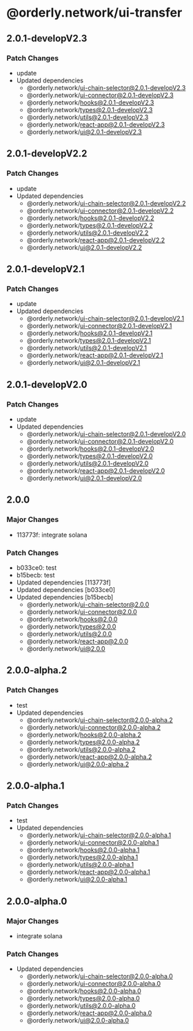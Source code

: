 # @orderly.network/ui-transfer

## 2.0.1-developV2.3

### Patch Changes

- update
- Updated dependencies
  - @orderly.network/ui-chain-selector@2.0.1-developV2.3
  - @orderly.network/ui-connector@2.0.1-developV2.3
  - @orderly.network/hooks@2.0.1-developV2.3
  - @orderly.network/types@2.0.1-developV2.3
  - @orderly.network/utils@2.0.1-developV2.3
  - @orderly.network/react-app@2.0.1-developV2.3
  - @orderly.network/ui@2.0.1-developV2.3

## 2.0.1-developV2.2

### Patch Changes

- update
- Updated dependencies
  - @orderly.network/ui-chain-selector@2.0.1-developV2.2
  - @orderly.network/ui-connector@2.0.1-developV2.2
  - @orderly.network/hooks@2.0.1-developV2.2
  - @orderly.network/types@2.0.1-developV2.2
  - @orderly.network/utils@2.0.1-developV2.2
  - @orderly.network/react-app@2.0.1-developV2.2
  - @orderly.network/ui@2.0.1-developV2.2

## 2.0.1-developV2.1

### Patch Changes

- update
- Updated dependencies
  - @orderly.network/ui-chain-selector@2.0.1-developV2.1
  - @orderly.network/ui-connector@2.0.1-developV2.1
  - @orderly.network/hooks@2.0.1-developV2.1
  - @orderly.network/types@2.0.1-developV2.1
  - @orderly.network/utils@2.0.1-developV2.1
  - @orderly.network/react-app@2.0.1-developV2.1
  - @orderly.network/ui@2.0.1-developV2.1

## 2.0.1-developV2.0

### Patch Changes

- update
- Updated dependencies
  - @orderly.network/ui-chain-selector@2.0.1-developV2.0
  - @orderly.network/ui-connector@2.0.1-developV2.0
  - @orderly.network/hooks@2.0.1-developV2.0
  - @orderly.network/types@2.0.1-developV2.0
  - @orderly.network/utils@2.0.1-developV2.0
  - @orderly.network/react-app@2.0.1-developV2.0
  - @orderly.network/ui@2.0.1-developV2.0

## 2.0.0

### Major Changes

- 113773f: integrate solana

### Patch Changes

- b033ce0: test
- b15becb: test
- Updated dependencies [113773f]
- Updated dependencies [b033ce0]
- Updated dependencies [b15becb]
  - @orderly.network/ui-chain-selector@2.0.0
  - @orderly.network/ui-connector@2.0.0
  - @orderly.network/hooks@2.0.0
  - @orderly.network/types@2.0.0
  - @orderly.network/utils@2.0.0
  - @orderly.network/react-app@2.0.0
  - @orderly.network/ui@2.0.0

## 2.0.0-alpha.2

### Patch Changes

- test
- Updated dependencies
  - @orderly.network/ui-chain-selector@2.0.0-alpha.2
  - @orderly.network/ui-connector@2.0.0-alpha.2
  - @orderly.network/hooks@2.0.0-alpha.2
  - @orderly.network/types@2.0.0-alpha.2
  - @orderly.network/utils@2.0.0-alpha.2
  - @orderly.network/react-app@2.0.0-alpha.2
  - @orderly.network/ui@2.0.0-alpha.2

## 2.0.0-alpha.1

### Patch Changes

- test
- Updated dependencies
  - @orderly.network/ui-chain-selector@2.0.0-alpha.1
  - @orderly.network/ui-connector@2.0.0-alpha.1
  - @orderly.network/hooks@2.0.0-alpha.1
  - @orderly.network/types@2.0.0-alpha.1
  - @orderly.network/utils@2.0.0-alpha.1
  - @orderly.network/react-app@2.0.0-alpha.1
  - @orderly.network/ui@2.0.0-alpha.1

## 2.0.0-alpha.0

### Major Changes

- integrate solana

### Patch Changes

- Updated dependencies
  - @orderly.network/ui-chain-selector@2.0.0-alpha.0
  - @orderly.network/ui-connector@2.0.0-alpha.0
  - @orderly.network/hooks@2.0.0-alpha.0
  - @orderly.network/types@2.0.0-alpha.0
  - @orderly.network/utils@2.0.0-alpha.0
  - @orderly.network/react-app@2.0.0-alpha.0
  - @orderly.network/ui@2.0.0-alpha.0
